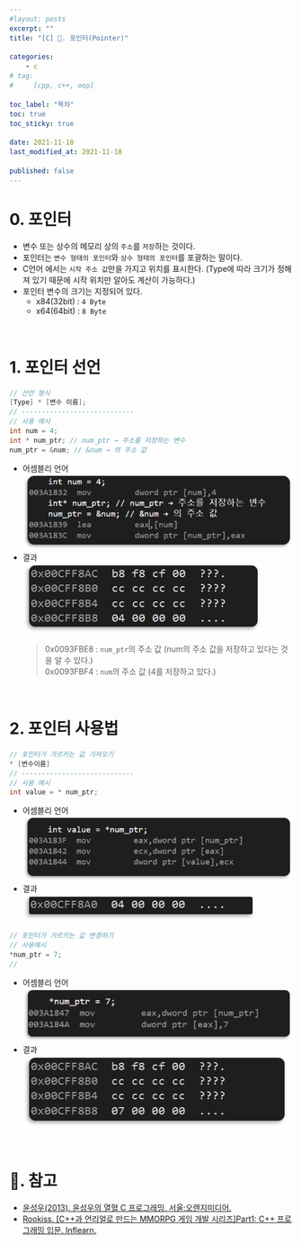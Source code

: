 ```yaml
---
#layout: posts
excerpt: ""
title: "[C] 📂. 포인터(Pointer)"

categories:
    - c
# tag:
#     [cpp, c++, oop]

toc_label: "목차"
toc: true
toc_sticky: true

date: 2021-11-18
last_modified_at: 2021-11-18

published: false
---
```


# 0. 포인터
- 변수 또는 상수의 메모리 상의 `주소`를 `저장`하는 것이다.
- 포인터는 `변수 형태의 포인터`와 `상수 형태의 포인터`를 포괄하는 말이다.
- C언어 에서는 `시작 주소 값`만을 가지고 위치를 표시한다. (Type에 따라 크기가 정해져 있기 때문에 시작 위치만 알아도 계산이 가능하다.)
- 포인터 변수의 크기는 지정되어 있다.
  - x84(32bit) : `4 Byte`
  - x64(64bit) : `8 Byte`

<br>

# 1. 포인터 선언
```c
// 선언 형식
[Type] * [변수 이름];
// ----------------------------
// 사용 예시
int num = 4;
int * num_ptr; // num_ptr → 주소를 저장하는 변수
num_ptr = &num; // &num → 의 주소 값
```

- 어셈블리 언어  
  ![image](../../assets/images/c_img/1_pointer/setptr_assembly.png)
- 결과   
  ![image](../../assets/images/c_img/1_pointer/setptr_result.png)
  > 0x0093FBE8 : `num_ptr`의 주소 값 (num의 주소 값을 저장하고 있다는 것을 알 수 있다.)  
  > 0x0093FBF4 : `num`의 주소 값 (4를 저장하고 있다.)

<br>

# 2. 포인터 사용법
```c
// 포인터가 가르키는 값 가져오기
* [변수이름]
// ----------------------------
// 사용 예시
int value = * num_ptr;
```
- 어셈블리 언어  
  ![image](../../assets/images/c_img/1_pointer/getptr_assembly.png)
- 결과  
   ![image](../../assets/images/c_img/1_pointer/getptr_result.png)


```c
// 포인터가 가르키는 값 변경하기
// 사용예시
*num_ptr = 7;
// 
```
- 어셈블리 언어  
 ![image](../../assets/images/c_img/1_pointer/changeptr_assembly.png)
- 결과  
 ![image](../../assets/images/c_img/1_pointer/changeptr_result.png)
<br>

# 📑. 참고
* [윤성우(2013). 윤성우의 열혈 C 프로그래밍. 서울:오렌지미디어.](https://www.orentec.co.kr/booklist/C_BASIC_2/book_sub1.php)
* [Rookiss. [C++과 언리얼로 만드는 MMORPG 게임 개발 시리즈]Part1: C++ 프로그래밍 입문. Inflearn.](https://www.inflearn.com/course/%EC%96%B8%EB%A6%AC%EC%96%BC-3d-mmorpg-1/dashboard)
